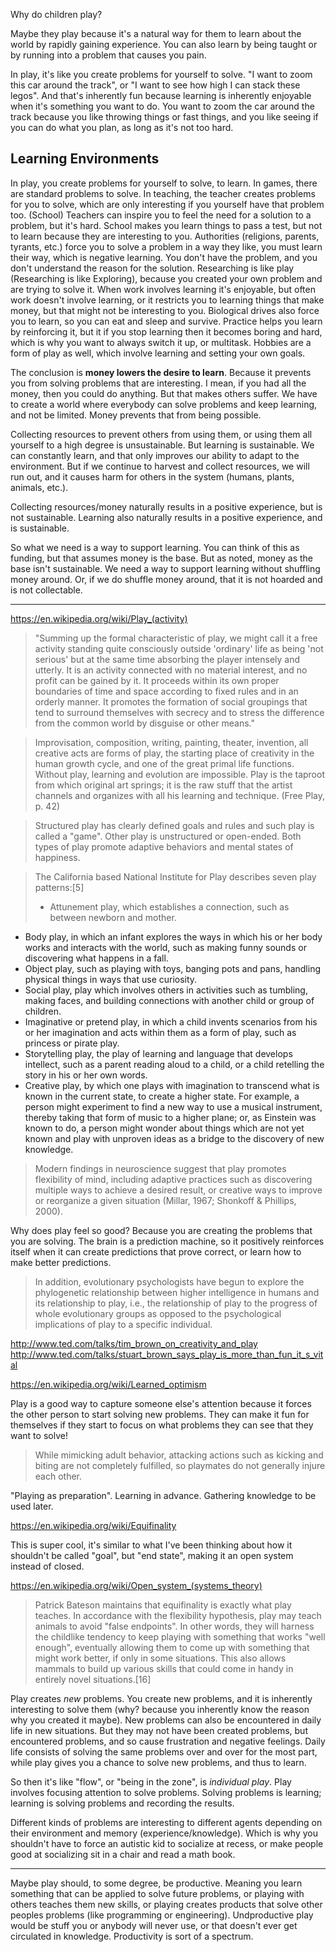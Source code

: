 
Why do children play?

Maybe they play because it's a natural way for them to learn about the world by rapidly gaining experience. You can also learn by being taught or by running into a problem that causes you pain.

In play, it's like you create problems for yourself to solve. "I want to zoom this car around the track", or "I want to see how high I can stack these legos". And that's inherently fun because learning is inherently enjoyable when it's something you want to do. You want to zoom the car around the track because you like throwing things or fast things, and you like seeing if you can do what you plan, as long as it's not too hard.

## Learning Environments

In play, you create problems for yourself to solve, to learn. In games, there are standard problems to solve. In teaching, the teacher creates problems for you to solve, which are only interesting if you yourself have that problem too. (School) Teachers can inspire you to feel the need for a solution to a problem, but it's hard. School makes you learn things to pass a test, but not to learn because they are interesting to you. Authorities (religions, parents, tyrants, etc.) force you to solve a problem in a way they like, you must learn their way, which is negative learning. You don't have the problem, and you don't understand the reason for the solution. Researching is like play (Researching is like Exploring), because you created your own problem and are trying to solve it. When work involves learning it's enjoyable, but often work doesn't involve learning, or it restricts you to learning things that make money, but that might not be interesting to you. Biological drives also force you to learn, so you can eat and sleep and survive. Practice helps you learn by reinforcing it, but it if you stop learning then it becomes boring and hard, which is why you want to always switch it up, or multitask. Hobbies are a form of play as well, which involve learning and setting your own goals.

The conclusion is **money lowers the desire to learn**. Because it prevents you from solving problems that are interesting. I mean, if you had all the money, then you could do anything. But that makes others suffer. We have to create a world where everybody can solve problems and keep learning, and not be limited. Money prevents that from being possible.

Collecting resources to prevent others from using them, or using them all yourself to a high degree is unsustainable. But learning is sustainable. We can constantly learn, and that only improves our ability to adapt to the environment. But if we continue to harvest and collect resources, we will run out, and it causes harm for others in the system (humans, plants, animals, etc.).

Collecting resources/money naturally results in a positive experience, but is not sustainable. Learning also naturally results in a positive experience, and is sustainable.

So what we need is a way to support learning. You can think of this as funding, but that assumes money is the base. But as noted, money as the base isn't sustainable. We need a way to support learning without shuffling money around. Or, if we do shuffle money around, that it is not hoarded and is not collectable.

---

https://en.wikipedia.org/wiki/Play_(activity)

> "Summing up the formal characteristic of play, we might call it a free activity standing quite consciously outside 'ordinary' life as being 'not serious' but at the same time absorbing the player intensely and utterly. It is an activity connected with no material interest, and no profit can be gained by it. It proceeds within its own proper boundaries of time and space according to fixed rules and in an orderly manner. It promotes the formation of social groupings that tend to surround themselves with secrecy and to stress the difference from the common world by disguise or other means."

> Improvisation, composition, writing, painting, theater, invention, all creative acts are forms of play, the starting place of creativity in the human growth cycle, and one of the great primal life functions. Without play, learning and evolution are impossible. Play is the taproot from which original art springs; it is the raw stuff that the artist channels and organizes with all his learning and technique. (Free Play, p. 42)



> Structured play has clearly defined goals and rules and such play is called a "game". Other play is unstructured or open-ended. Both types of play promote adaptive behaviors and mental states of happiness.

> The California based National Institute for Play describes seven play patterns:[5]
> 
> - Attunement play, which establishes a connection, such as between newborn and mother.
- Body play, in which an infant explores the ways in which his or her body works and interacts with the world, such as making funny sounds or discovering what happens in a fall.
- Object play, such as playing with toys, banging pots and pans, handling physical things in ways that use curiosity.
- Social play, play which involves others in activities such as tumbling, making faces, and building connections with another child or group of children.
- Imaginative or pretend play, in which a child invents scenarios from his or her imagination and acts within them as a form of play, such as princess or pirate play.
- Storytelling play, the play of learning and language that develops intellect, such as a parent reading aloud to a child, or a child retelling the story in his or her own words.
- Creative play, by which one plays with imagination to transcend what is known in the current state, to create a higher state. For example, a person might experiment to find a new way to use a musical instrument, thereby taking that form of music to a higher plane; or, as Einstein was known to do, a person might wonder about things which are not yet known and play with unproven ideas as a bridge to the discovery of new knowledge.

> Modern findings in neuroscience suggest that play promotes flexibility of mind, including adaptive practices such as discovering multiple ways to achieve a desired result, or creative ways to improve or reorganize a given situation (Millar, 1967; Shonkoff & Phillips, 2000).

Why does play feel so good? Because you are creating the problems that you are solving. The brain is a prediction machine, so it positively reinforces itself when it can create predictions that prove correct, or learn how to make better predictions.

> In addition, evolutionary psychologists have begun to explore the phylogenetic relationship between higher intelligence in humans and its relationship to play, i.e., the relationship of play to the progress of whole evolutionary groups as opposed to the psychological implications of play to a specific individual.

http://www.ted.com/talks/tim_brown_on_creativity_and_play
http://www.ted.com/talks/stuart_brown_says_play_is_more_than_fun_it_s_vital

https://en.wikipedia.org/wiki/Learned_optimism

Play is a good way to capture someone else's attention because it forces the other person to start solving new problems. They can make it fun for themselves if they start to focus on what problems they can see that they want to solve!

> While mimicking adult behavior, attacking actions such as kicking and biting are not completely fulfilled, so playmates do not generally injure each other.

"Playing as preparation". Learning in advance. Gathering knowledge to be used later.

https://en.wikipedia.org/wiki/Equifinality

This is super cool, it's similar to what I've been thinking about how it shouldn't be called "goal", but "end state", making it an open system instead of closed.

https://en.wikipedia.org/wiki/Open_system_(systems_theory)

>  Patrick Bateson maintains that equifinality is exactly what play teaches. In accordance with the flexibility hypothesis, play may teach animals to avoid "false endpoints". In other words, they will harness the childlike tendency to keep playing with something that works "well enough", eventually allowing them to come up with something that might work better, if only in some situations. This also allows mammals to build up various skills that could come in handy in entirely novel situations.[16]

Play creates _new_ problems. You create new problems, and it is inherently interesting to solve them (why? because you inherently know the reason why you created it maybe). New problems can also be encountered in daily life in new situations. But they may not have been created problems, but encountered problems, and so cause frustration and negative feelings. Daily life consists of solving the same problems over and over for the most part, while play gives you a chance to solve new problems, and thus to learn.

So then it's like "flow", or "being in the zone", is _individual play_. Play involves focusing attention to solve problems. Solving problems is learning; learning is solving problems and recording the results.

Different kinds of problems are interesting to different agents depending on their environment and memory (experience/knowledge). Which is why you shouldn't have to force an autistic kid to socialize at recess, or make people good at socializing sit in a chair and read a math book.

---

Maybe play should, to some degree, be productive. Meaning you learn something that can be applied to solve future problems, or playing with others teaches them new skills, or playing creates products that solve other peoples problems (like programming or engineering). Undproductive play would be stuff you or anybody will never use, or that doesn't ever get circulated in knowledge. Productivity is sort of a spectrum.
